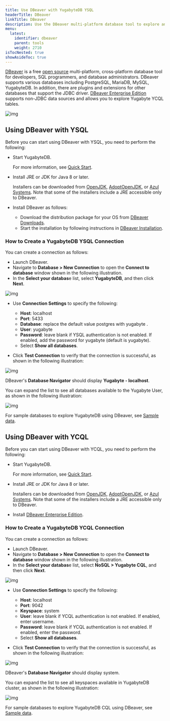```yaml
---
title: Use DBeaver with YugabyteDB YSQL
headerTitle: DBeaver
linkTitle: DBeaver
description: Use the DBeaver multi-platform database tool to explore and query YugabyteDB.
menu:
  latest:
    identifier: dbeaver
    parent: tools
    weight: 2710
isTocNested: true
showAsideToc: true
---
```


[DBeaver](https://dbeaver.io/) is a free [open source](https://github.com/dbeaver/dbeaver) multi-platform, cross-platform database tool for developers, SQL programmers, and database administrators. DBeaver supports various databases including PostgreSQL, MariaDB, MySQL, YugabyteDB. In addition, there are plugins and extensions for other databases that support the JDBC driver. [DBeaver Enterprise Edition](https://dbeaver.com/) supports non-JDBC data sources and allows you to explore Yugabyte YCQL tables.

![img](/images/develop/tools/dbeaver/dbeaver-view.png)

## Using DBeaver with YSQL

Before you can start using DBeaver with YSQL, you need to perform the following:

- Start YugabyteDB. 

  For more information, see [Quick Start](https://docs.yugabyte.com/quick-start/install).

- Install JRE or JDK for Java 8 or later. 

  Installers can be downloaded from [OpenJDK](http://jdk.java.net/), [AdoptOpenJDK](https://adoptopenjdk.net/), or [Azul Systems](https://www.azul.com/downloads/zulu-community/). Note that some of the installers include a JRE accessible only to DBeaver. 

- Install DBeaver as follows:
  - Download the distribution package for your OS from [DBeaver Downloads](https://dbeaver.io/download/).
  - Start the installation by following instructions in [DBeaver Installation](https://github.com/dbeaver/dbeaver/wiki/Installation).

### How to Create a YugabyteDB YSQL Connection

You can create a connection as follows:

- Launch DBeaver.
- Navigate to **Database > New Connection** to open the **Connect to database** window shown in the following illustration.
- In the **Select your databas**e list, select **YugabyteDB**, and then click **Next**.

![img](/images/develop/tools/dbeaver/dbeaver-select-db.png)

- Use **Connection Settings** to specify the following:
  - **Host**: localhost
  - **Port**: 5433
  - **Database**: replace the default value postgres with yugabyte .
  - **User**: yugabyte 
  - **Password**: leave blank if YSQL authentication is not enabled. If enabled, add the password for yugabyte (default is yugabyte).
  - Select **Show all databases**.

- Click **Test Connection** to verify that the connection is successful, as shown in the following illustration:

![img](/images/develop/tools/dbeaver/dbeaver-connected.png)

DBeaver's **Database Navigator** should display **Yugabyte - localhost**.

You can expand the list to see all databases available to the Yugabyte User, as shown in the following illustration:

![img](/images/develop/tools/dbeaver/dbeaver-localhost.png)

For sample databases to explore YugabyteDB using DBeaver, see [Sample data](https://docs.yugabyte.com/latest/sample-data/).

## Using DBeaver with YCQL

Before you can start using DBeaver with YCQL, you need to perform the following:

- Start YugabyteDB. 

  For more information, see [Quick Start](https://docs.yugabyte.com/quick-start/install).

- Install JRE or JDK for Java 8 or later. 

  Installers can be downloaded from [OpenJDK](http://jdk.java.net/), [AdoptOpenJDK](https://adoptopenjdk.net/), or [Azul Systems](https://www.azul.com/downloads/zulu-community/). Note that some of the installers include a JRE accessible only to DBeaver. 

- Install [DBeaver Enterprise Edition](https://dbeaver.com/download/enterprise/).


### How to Create a YugabyteDB YCQL Connection

You can create a connection as follows:

- Launch DBeaver.
- Navigate to **Database > New Connection** to open the **Connect to database** window shown in the following illustration.
- In the **Select your databas**e list, select **NoSQL > Yugabyte CQL**, and then click **Next**.

![img](/images/develop/tools/dbeaver/dbeaver-select-db-ycql.png)

- Use **Connection Settings** to specify the following:
  - **Host**: localhost
  - **Port**: 9042
  - **Keyspace**: system
  - **User**: leave blank if YCQL authentication is not enabled. If enabled, enter username. 
  - **Password**: leave blank if YCQL authentication is not enabled. If enabled, enter the password.
  - Select **Show all databases**.

- Click **Test Connection** to verify that the connection is successful, as shown in the following illustration:

![img](/images/develop/tools/dbeaver/dbeaver-test-conn-ycql.png)

DBeaver's **Database Navigator** should display system.

You can expand the list to see all keyspaces available in YugabyteDB cluster, as shown in the following illustration:

![img](/images/develop/tools/dbeaver/dbeaver-ycql-system.png)

For sample databases to explore YugabyteDB CQL using DBeaver, see [Sample data](https://docs.yugabyte.com/latest/explore/json-support/jsonb-ycql/#root).
